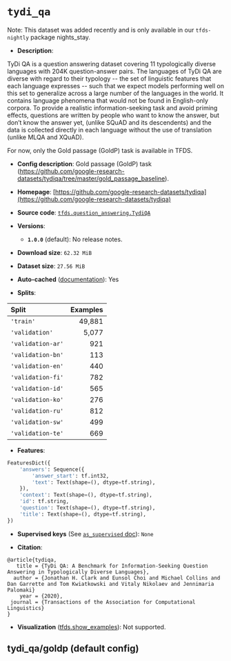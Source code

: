 <div itemscope itemtype="http://schema.org/Dataset">
  <div itemscope itemprop="includedInDataCatalog" itemtype="http://schema.org/DataCatalog">
    <meta itemprop="name" content="TensorFlow Datasets" />
  </div>

  <meta itemprop="name" content="tydi_qa" />
  <meta itemprop="description" content="TyDi QA is a question answering dataset covering 11 typologically diverse languages with 204K question-answer pairs. The languages of TyDi QA are diverse with regard to their typology -- the set of linguistic features that each language expresses -- such that we expect models performing well on this set to generalize across a large number of the languages in the world. It contains language phenomena that would not be found in English-only corpora. To provide a realistic information-seeking task and avoid priming effects, questions are written by people who want to know the answer, but don’t know the answer yet, (unlike SQuAD and its descendents) and the data is collected directly in each language without the use of translation (unlike MLQA and XQuAD).&#10;&#10;For now, only the Gold passage (GoldP) task is available in TFDS.&#10;&#10;To use this dataset:&#10;&#10;```python&#10;import tensorflow_datasets as tfds&#10;&#10;ds = tfds.load(&#x27;tydi_qa&#x27;, split=&#x27;train&#x27;)&#10;for ex in ds.take(4):&#10;  print(ex)&#10;```&#10;&#10;See [the guide](https://www.tensorflow.org/datasets/overview) for more&#10;informations on [tensorflow_datasets](https://www.tensorflow.org/datasets).&#10;&#10;" />
  <meta itemprop="url" content="https://www.tensorflow.org/datasets/catalog/tydi_qa" />
  <meta itemprop="sameAs" content="https://github.com/google-research-datasets/tydiqa" />
  <meta itemprop="citation" content="@article{tydiqa,&#10;   title = {TyDi QA: A Benchmark for Information-Seeking Question Answering in Typologically Diverse Languages},&#10;  author = {Jonathan H. Clark and Eunsol Choi and Michael Collins and Dan Garrette and Tom Kwiatkowski and Vitaly Nikolaev and Jennimaria Palomaki}&#10;    year = {2020},&#10; journal = {Transactions of the Association for Computational Linguistics}&#10;}" />
</div>

# `tydi_qa`

Note: This dataset was added recently and is only available in our
`tfds-nightly` package
<span class="material-icons" title="Available only in the tfds-nightly package">nights_stay</span>.

*   **Description**:

TyDi QA is a question answering dataset covering 11 typologically diverse
languages with 204K question-answer pairs. The languages of TyDi QA are diverse
with regard to their typology -- the set of linguistic features that each
language expresses -- such that we expect models performing well on this set to
generalize across a large number of the languages in the world. It contains
language phenomena that would not be found in English-only corpora. To provide a
realistic information-seeking task and avoid priming effects, questions are
written by people who want to know the answer, but don’t know the answer yet,
(unlike SQuAD and its descendents) and the data is collected directly in each
language without the use of translation (unlike MLQA and XQuAD).

For now, only the Gold passage (GoldP) task is available in TFDS.

*   **Config description**: Gold passage (GoldP) task
    (https://github.com/google-research-datasets/tydiqa/tree/master/gold_passage_baseline).

*   **Homepage**:
    [https://github.com/google-research-datasets/tydiqa](https://github.com/google-research-datasets/tydiqa)

*   **Source code**:
    [`tfds.question_answering.TydiQA`](https://github.com/tensorflow/datasets/tree/master/tensorflow_datasets/question_answering/tydi_qa.py)

*   **Versions**:

    *   **`1.0.0`** (default): No release notes.

*   **Download size**: `62.32 MiB`

*   **Dataset size**: `27.56 MiB`

*   **Auto-cached**
    ([documentation](https://www.tensorflow.org/datasets/performances#auto-caching)):
    Yes

*   **Splits**:

Split             | Examples
:---------------- | -------:
`'train'`         | 49,881
`'validation'`    | 5,077
`'validation-ar'` | 921
`'validation-bn'` | 113
`'validation-en'` | 440
`'validation-fi'` | 782
`'validation-id'` | 565
`'validation-ko'` | 276
`'validation-ru'` | 812
`'validation-sw'` | 499
`'validation-te'` | 669

*   **Features**:

```python
FeaturesDict({
    'answers': Sequence({
        'answer_start': tf.int32,
        'text': Text(shape=(), dtype=tf.string),
    }),
    'context': Text(shape=(), dtype=tf.string),
    'id': tf.string,
    'question': Text(shape=(), dtype=tf.string),
    'title': Text(shape=(), dtype=tf.string),
})
```

*   **Supervised keys** (See
    [`as_supervised` doc](https://www.tensorflow.org/datasets/api_docs/python/tfds/load#args)):
    `None`

*   **Citation**:

```
@article{tydiqa,
   title = {TyDi QA: A Benchmark for Information-Seeking Question Answering in Typologically Diverse Languages},
  author = {Jonathan H. Clark and Eunsol Choi and Michael Collins and Dan Garrette and Tom Kwiatkowski and Vitaly Nikolaev and Jennimaria Palomaki}
    year = {2020},
 journal = {Transactions of the Association for Computational Linguistics}
}
```

*   **Visualization**
    ([tfds.show_examples](https://www.tensorflow.org/datasets/api_docs/python/tfds/visualization/show_examples)):
    Not supported.

## tydi_qa/goldp (default config)
